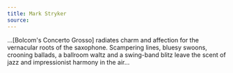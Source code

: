 ```yaml
---
title: Mark Stryker
source: 
---
```

...[Bolcom's Concerto Grosso] radiates charm and affection for the vernacular roots of the saxophone. Scampering lines, bluesy swoons, crooning ballads, a ballroom waltz and a swing-band blitz leave the scent of jazz and impressionist harmony in the air...
